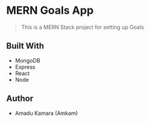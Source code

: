 # MERN Goals App

> This is a MERN Stack project for setting up Goals

## Built With

- MongoDB
- Express
- React
- Node

## Author
- Amadu Kamara (Amkam)
